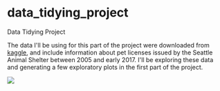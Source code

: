 # data_tidying_project
Data Tidying Project

The data I'll be using for this part of the project were downloaded from [kaggle](https://www.kaggle.com/aaronschlegel/seattle-pet-licenses/data), and include information about pet licenses issued by the Seattle Animal Shelter between 2005 and early 2017. I'll be exploring these data and generating a few exploratory plots in the first part of the project.

![](https://www.kaggle.com/aaronschlegel/seattle-pet-licenses/data)
